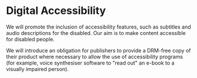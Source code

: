 Digital Accessibility
=====================

We will promote the inclusion of accessibility features, such as 
subtitles and audio descriptions for the disabled. Our aim is to make 
content accessible for disabled people.

We will introduce an obligation for publishers to provide a DRM-free 
copy of their product where necessary to allow the use of accessibility 
programs (for example, voice synthesiser software to "read out" an 
e-book to a visually impaired person).